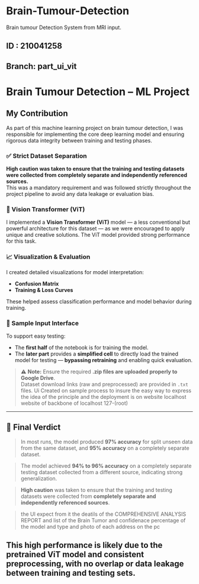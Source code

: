 # Brain-Tumour-Detection
Brain tumour Detection System from MRI input.


## ID : 210041258
## Branch: part_ui_vit
# Brain Tumour Detection – ML Project  
## My Contribution

As part of this machine learning project on brain tumour detection, I was responsible for implementing the core deep learning model and ensuring rigorous data integrity between training and testing phases.

### ✅ Strict Dataset Separation

**High caution was taken to ensure that the training and testing datasets were collected from completely separate and independently referenced sources.**  
This was a mandatory requirement and was followed strictly throughout the project pipeline to avoid any data leakage or evaluation bias.

### 🧠 Vision Transformer (ViT)

I implemented a **Vision Transformer (ViT)** model — a less conventional but powerful architecture for this dataset — as we were encouraged to apply unique and creative solutions. The ViT model provided strong performance for this task.

### 📈 Visualization & Evaluation

I created detailed visualizations for model interpretation:
- **Confusion Matrix**
- **Training & Loss Curves**

These helped assess classification performance and model behavior during training.

### 🧪 Sample Input Interface

To support easy testing:
- The **first half** of the notebook is for training the model.
- The **later part** provides a **simplified cell** to directly load the trained model for testing — **bypassing retraining** and enabling quick evaluation.

> ⚠️ **Note:** Ensure the required **.zip files are uploaded properly to Google Drive**.  
> Dataset download links (raw and preprocessed) are provided in `.txt` files.
>  Ui Created on sample process to insure the easy way to express the idea of the principle and the deployment is on website localhost website of backbone of localhost 127-(root)
---

## 🏁 Final Verdict

> In most runs, the model produced **97% accuracy** for split unseen data from the same dataset, and **95% accuracy** on a completely separate dataset.

> The model achieved **94% to 96% accuracy** on a completely separate testing dataset collected from a different source, indicating strong generalization.

> **High caution** was taken to ensure that the training and testing datasets were collected from **completely separate and independently referenced sources**.

> the UI expect from it the deatils of the  COMPREHENSIVE ANALYSIS REPORT and list of the Brain Tumor and confidenace percentage of the model and type and photo of each address on the pc

This high performance is likely due to the pretrained **ViT model** and **consistent preprocessing**, with **no overlap or data leakage** between training and testing sets.
---------------------------------------------------------------------
